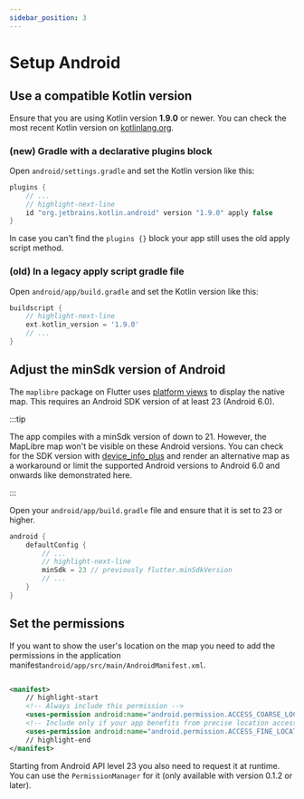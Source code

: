```yaml
---
sidebar_position: 3
---
```


# Setup Android

## Use a compatible Kotlin version

Ensure that you are using Kotlin version
**1.9.0** or newer. You can check the most recent Kotlin version on
[kotlinlang.org](https://kotlinlang.org/docs/releases.html#release-details).

### (new) Gradle with a declarative plugins block

Open `android/settings.gradle` and set the Kotlin version like this:

```gradle title="android/settings.gradle"
plugins {
    // ...
    // highlight-next-line
    id "org.jetbrains.kotlin.android" version "1.9.0" apply false
}
```

In case you can't find the `plugins {}` block your app still uses the old apply
script method.

### (old) In a legacy apply script gradle file

Open `android/app/build.gradle` and set the Kotlin version like this:

```gradle title="android/app/build.gradle"
buildscript {
    // highlight-next-line
    ext.kotlin_version = '1.9.0'
    // ...
}
```

## Adjust the minSdk version of Android

The `maplibre` package on Flutter
uses [platform views](https://docs.flutter.dev/platform-integration/android/platform-views)
to display the native map. This requires an Android SDK version of at least 23
(Android 6.0).

:::tip

The app compiles with a minSdk version of down to 21. However, the MapLibre map
won't be visible on these Android versions. You can check for the SDK version
with [device_info_plus](https://pub.dev/packages/device_info_plus)
and render an alternative map as a workaround or limit the supported Android
versions to Android 6.0 and onwards like demonstrated here.

:::

Open your `android/app/build.gradle` file and ensure that it is set to 23 or
higher.

```gradle title="android/app/build.gradle"
android {
    defaultConfig {
        // ...
        // highlight-next-line
        minSdk = 23 // previously flutter.minSdkVersion
        // ...
    }
}
```

## Set the permissions

If you want to show the user's location on the map you need to add
the permissions in the application
manifest`android/app/src/main/AndroidManifest.xml`.

```xml title="android/app/src/main/AndroidManifest.xml"

<manifest>
    // highlight-start
    <!-- Always include this permission -->
    <uses-permission android:name="android.permission.ACCESS_COARSE_LOCATION"/>
    <!-- Include only if your app benefits from precise location access. -->
    <uses-permission android:name="android.permission.ACCESS_FINE_LOCATION"/>
    // highlight-end
</manifest>
```

Starting from Android API level 23 you also need to request it at runtime.
You can use the `PermissionManager` for it (only available with version 0.1.2 or
later).